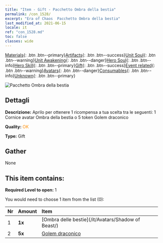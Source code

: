 ```yaml
---
title: "Item - Gift - Pacchetto Ombra della bestia"
permalink: /con_1528/
excerpt: "Era of Chaos  Pacchetto Ombra della bestia"
last_modified_at: 2021-06-15
locale: it
ref: "con_1528.md"
toc: false
classes: wide
---
```

 [Materials](/ItemsIT/){: .btn .btn--primary}[Artifacts](/ItemsIT/Artifacts/){: .btn .btn--success}[Unit Soul](/ItemsIT/UnitSoul/){: .btn .btn--warning}[Unit Awakening](/ItemsIT/UnitAwakening/){: .btn .btn--danger}[Hero Soul](/ItemsIT/HeroSoul/){: .btn .btn--info}[Hero Skill](/ItemsIT/HeroSkill/){: .btn .btn--primary}[Gift](/ItemsIT/Gift/){: .btn .btn--success}[Event related](/ItemsIT/Events/){: .btn .btn--warning}[Avatars](/ItemsIT/Avatars/){: .btn .btn--danger}[Consumables](/ItemsIT/Consumables/){: .btn .btn--info}[Unknown](/ItemsIT/Unknown/){: .btn .btn--primary}

 ![Pacchetto Ombra della bestia](/images/t/i_907142.png)

## Dettagli
 **Descrizione:** Aprilo per ottenere 1 ricompensa a tua scelta tra le seguenti: 1 Cornice avatar Ombra della bestia o 5 token Golem draconico

 **Quality:** <span style="color: #FF8C00">OK</span>

 **Type:** Gift

## Gather

  None

## This item contains:

 **Required Level to open:** 1

 You would need to choose 1 item from the list (0):

  | Nr | Amount |     Item    |
  |:---|:-------|:------------|
  | 1 |  **1x** | [Ombra delle bestie](/it/Avatars/Shadow of Beast/) |  | 
  | 2 |  **5x** | [Golem draconico](/ItemsIT/unt_243/) |  | 
